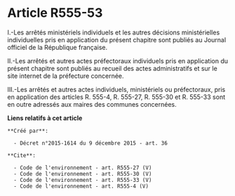 # Article R555-53

I.-Les arrêtés ministériels individuels et les autres décisions ministérielles individuelles pris en application du présent
chapitre sont publiés au Journal officiel de la République française. 

II.-Les arrêtés et autres actes préfectoraux individuels pris en application du présent chapitre sont publiés au recueil des
actes administratifs et sur le site internet de la préfecture concernée. 

III.-Les arrêtés et autres actes individuels, ministériels ou préfectoraux, pris en application des articles R. 555-4, 
R. 555-27, R. 555-30 et R. 555-33 sont en outre adressés aux maires des communes concernées.

**Liens relatifs à cet article**

	**Créé par**:

	  - Décret n°2015-1614 du 9 décembre 2015 - art. 36

	**Cite**:

	  - Code de l'environnement - art. R555-27 (V)
	  - Code de l'environnement - art. R555-30 (V)
	  - Code de l'environnement - art. R555-33 (V)
	  - Code de l'environnement - art. R555-4 (V)

